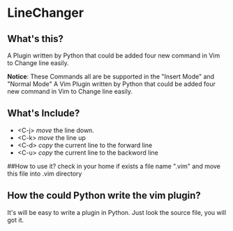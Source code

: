 # LineChanger

## What's this?
A Plugin written by Python that could be added four new command in Vim to Change line easily.

**Notice**: These Commands all are be supported in the "Insert Mode" and "Normal Mode"
A Vim Plugin written by Python that could be added four new command in Vim to Change line easily.

## What's Include?
+  &lt;C-j> *move* the line down. 
+  &lt;C-k> *move* the line up
+  &lt;C-d> *copy* the current line to the forward line
+  &lt;C-u> *copy* the current line to the backword line

##How to use it?
check in your home if exists a file name ".vim"
and move this file into .vim directory

## How the could Python write the vim plugin?
It's will be easy to write a plugin in Python. Just look the source file, you will got it.
